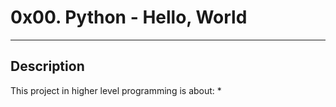 # 0x00. Python - Hello, World
---
## Description
This project in higher level programming is about:
*